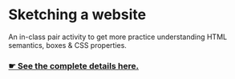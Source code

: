 # Sketching a website

An in-class pair activity to get more practice understanding HTML semantics, boxes & CSS properties.

### [☛ See the complete details here.](https://learntheweb.courses/courses/web-dev-1/sketching-a-website/)
